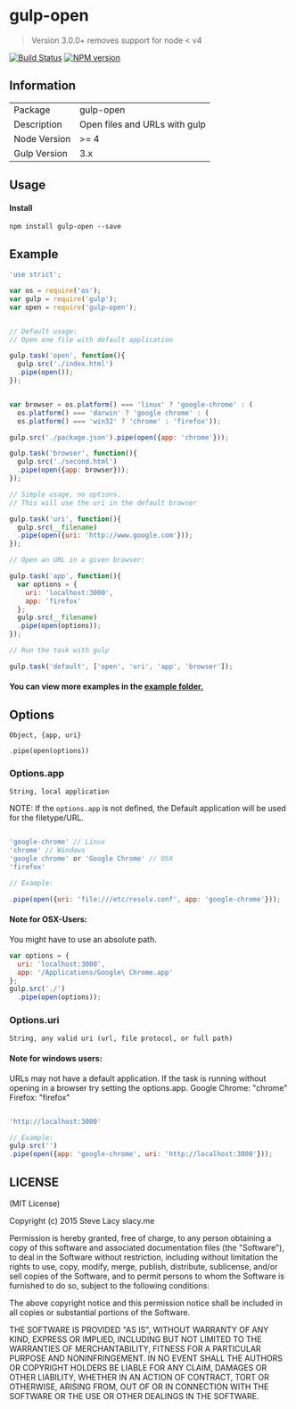 # gulp-open

> Version 3.0.0+ removes support for node < v4

[![Build Status](https://travis-ci.org/stevelacy/gulp-open.png?branch=master)](https://travis-ci.org/stevelacy/gulp-open)
[![NPM version](https://badge.fury.io/js/gulp-open.png)](http://badge.fury.io/js/gulp-open)

## Information

<table>
<tr>
<td>Package</td><td>gulp-open</td>
</tr>
<tr>
<td>Description</td>
<td>Open files and URLs with gulp</td>
</tr>
<tr>
<td>Node Version</td>
<td>>= 4</td>
</tr>
<tr>
<td>Gulp Version</td>
<td>3.x</td>
</tr>
</table>

## Usage

#### Install
    npm install gulp-open --save

## Example

```javascript
'use strict';

var os = require('os');
var gulp = require('gulp');
var open = require('gulp-open');


// Default usage:
// Open one file with default application

gulp.task('open', function(){
  gulp.src('./index.html')
  .pipe(open());
});


var browser = os.platform() === 'linux' ? 'google-chrome' : (
  os.platform() === 'darwin' ? 'google chrome' : (
  os.platform() === 'win32' ? 'chrome' : 'firefox'));

gulp.src('./package.json').pipe(open({app: 'chrome'}));

gulp.task('browser', function(){
  gulp.src('./second.html')
  .pipe(open({app: browser}));
});

// Simple usage, no options.
// This will use the uri in the default browser

gulp.task('uri', function(){
  gulp.src(__filename)
  .pipe(open({uri: 'http://www.google.com'}));
});

// Open an URL in a given browser:

gulp.task('app', function(){
  var options = {
    uri: 'localhost:3000',
    app: 'firefox'
  };
  gulp.src(__filename)
  .pipe(open(options));
});

// Run the task with gulp

gulp.task('default', ['open', 'uri', 'app', 'browser']);

```
#### You can view more examples in the [example folder.](https://github.com/stevelacy/gulp-open/tree/master/examples)


## Options
`Object, {app, uri}`

`.pipe(open(options))`

### Options.app
`String, local application`

NOTE: If the ``options.app`` is not defined, the Default application will be used for the filetype/URL.

```javascript

'google-chrome' // Linux
'chrome' // Windows
'google chrome' or 'Google Chrome' // OSX
'firefox'

// Example:

.pipe(open({uri: 'file:///etc/resolv.conf', app: 'google-chrome'}));

```

#### Note for OSX-Users:
You might have to use an absolute path.

```javascript
var options = {
  uri: 'localhost:3000',
  app: '/Applications/Google\ Chrome.app'
};
gulp.src('./')
  .pipe(open(options));
```

### Options.uri
`String, any valid uri (url, file protocol, or full path)`

#### Note for windows users:
URLs may not have a default application. If the task is running without opening in a browser try setting the options.app.
Google Chrome: "chrome"
Firefox: "firefox"

```javascript

'http://localhost:3000'

// Example:
gulp.src('')
.pipe(open({app: 'google-chrome', uri: 'http://localhost:3000'}));
```
## LICENSE

(MIT License)

Copyright (c) 2015 Steve Lacy slacy.me

Permission is hereby granted, free of charge, to any person obtaining
a copy of this software and associated documentation files (the
"Software"), to deal in the Software without restriction, including
without limitation the rights to use, copy, modify, merge, publish,
distribute, sublicense, and/or sell copies of the Software, and to
permit persons to whom the Software is furnished to do so, subject to
the following conditions:

The above copyright notice and this permission notice shall be
included in all copies or substantial portions of the Software.

THE SOFTWARE IS PROVIDED "AS IS", WITHOUT WARRANTY OF ANY KIND,
EXPRESS OR IMPLIED, INCLUDING BUT NOT LIMITED TO THE WARRANTIES OF
MERCHANTABILITY, FITNESS FOR A PARTICULAR PURPOSE AND
NONINFRINGEMENT. IN NO EVENT SHALL THE AUTHORS OR COPYRIGHT HOLDERS BE
LIABLE FOR ANY CLAIM, DAMAGES OR OTHER LIABILITY, WHETHER IN AN ACTION
OF CONTRACT, TORT OR OTHERWISE, ARISING FROM, OUT OF OR IN CONNECTION
WITH THE SOFTWARE OR THE USE OR OTHER DEALINGS IN THE SOFTWARE.
